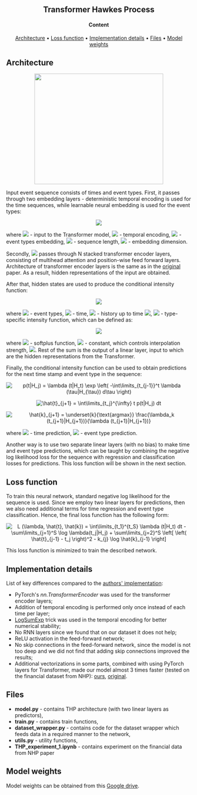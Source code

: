 <h2 align="center"> Transformer Hawkes Process </h2>

<h4 align="center"> Content </h4>

<p align="center">
  <a href="#architecture">Architecture</a> •
  <a href="#loss-function">Loss function</a> •
  <a href="#implementation-details">Implementation details</a> •
  <a href="#files">Files</a> •
  <a href="#model-weights">Model weights</a>
</p>

## Architecture

<p align="center">
  <img width="350" height="300" src="https://github.com/rodrigorivera/mds20_deepfolio/blob/main/images/THP-arch.png">
</p>

Input event sequence consists of times and event types. First, it passes through two embedding layers - deterministic temporal encoding is used for the
time sequences, while learnable neural embedding is used for the event types:
<p align="center">
<img src="https://latex.codecogs.com/gif.latex?X&space;=&space;Z&space;&plus;&space;U" />
</p>
where <a href=""><img src="https://latex.codecogs.com/gif.latex?X" /></a> - input to the Transformer model,
<a href=""><img src="https://latex.codecogs.com/gif.latex?Z&space;\in&space;\mathbb{R}^{S&space;\times&space;E}" /></a> - temporal encoding,
<a href=""><img src="https://latex.codecogs.com/gif.latex?U&space;\in&space;\mathbb{R}^{S&space;\times&space;E}" /></a> - event types embedding,
<a href=""><img src="https://latex.codecogs.com/gif.latex?S" /></a> - sequence length, 
<a href=""><img src="https://latex.codecogs.com/gif.latex?E" /></a> - embedding dimension.

Secondly, <a href=""><img src="https://latex.codecogs.com/gif.latex?X" /></a> passes through N stacked transformer encoder layers, consisting of multihead attention
and position-wise feed forward layers. Architecture of transformer encoder layers is the same as in the <a href="https://arxiv.org/abs/1706.03762" > original </a> paper.
As a result, hidden representations of the input are obtained.

After that, hidden states are used to produce the conditional intensity function:
<p align="center">
<img src="https://latex.codecogs.com/gif.latex?\lambda&space;(t|H_t)&space;=&space;\sum\limits_{k=1}^K&space;\lambda_k&space;(t|H_t)" />
</p>
where <a href=""><img src="https://latex.codecogs.com/gif.latex?k" /></a> - event types, 
<a href=""><img src="https://latex.codecogs.com/gif.latex?t" /></a> - time,
<a href=""><img src="https://latex.codecogs.com/gif.latex?H_t&space;=&space;\{&space;(t_j,&space;k_j)&space;:&space;t_j&space;<&space;t&space;\}" /></a> - history up to time <a href=""><img src="https://latex.codecogs.com/gif.latex?t" /></a>,
<a href=""><img src="https://latex.codecogs.com/gif.latex?\lambda_k&space;(t|H_t)" /></a> - type-specific intensity function, which can be defined as:
<p align="center">
<img src="https://latex.codecogs.com/gif.latex?\lambda_k&space;(t|H_t)&space;=&space;f_k&space;\left(&space;\alpha_k&space;\frac{t&space;-&space;t_j}{t}&space;&plus;&space;w_k^T&space;h(t_j)&space;&plus;&space;b_k&space;\right)" />
</p>
where <a href=""><img src="https://latex.codecogs.com/gif.latex?f_k" /></a> - softplus function,
<a href=""><img src="https://latex.codecogs.com/gif.latex?\alpha_k" /></a> - constant, which controls interpolation strength,
<a href=""><img src="https://latex.codecogs.com/gif.latex?t&space;\in&space;[t_j;&space;t_{j&plus;1})" /></a>. Rest of the sum is the output of a linear layer, input
to which are the hidden representations from the Transformer.

Finally, the conditional intensity function can be used to obtain predictions for the next time stamp and event type in the sequence:
<p align="center">
<img src="https://latex.codecogs.com/gif.latex?p(t|H_j)&space;=&space;\lambda&space;(t|H_t)&space;\exp&space;\left(&space;-\int\limits_{t_{j-1}}^t&space;\lambda&space;(\tau|H_{\tau})&space;d\tau&space;\right)" title="p(t|H_j) = \lambda (t|H_t) \exp \left( -\int\limits_{t_{j-1}}^t \lambda (\tau|H_{\tau}) d\tau \right)" />
</p>
<p align="center">
<img src="https://latex.codecogs.com/gif.latex?\hat{t}_{j&plus;1}&space;=&space;\int\limits_{t_j}^{\infty}&space;t&space;p(t|H_j)&space;dt" title="\hat{t}_{j+1} = \int\limits_{t_j}^{\infty} t p(t|H_j) dt" />
</p>
<p align="center">
<img src="https://latex.codecogs.com/gif.latex?\hat{k}_{j&plus;1}&space;=&space;\underset{k}{\text{argmax}}&space;\frac{\lambda_k&space;(t_{j&plus;1}|H_{j&plus;1})}{\lambda&space;(t_{j&plus;1}|H_{j&plus;1})}" title="\hat{k}_{j+1} = \underset{k}{\text{argmax}} \frac{\lambda_k (t_{j+1}|H_{j+1})}{\lambda (t_{j+1}|H_{j+1})}" />
</p>
where <a href=""><img src="https://latex.codecogs.com/gif.latex?\hat{t}" /></a> - time prediction,
<a href=""><img src="https://latex.codecogs.com/gif.latex?\hat{k}" /></a></a> - event type prediction.

Another way is to use two separate linear layers (with no bias) to make time and event type predictions, which can be taught by combining the negative log likelihood loss
for the sequence with regression and classification losses for predictions. This loss function will be shown in the next section.

## Loss function

To train this neural network, standard negative log likelihood for the sequence is used. Since we employ two linear layers for predictions, then we also need additional
terms for time regression and event type classification. Hence, the final loss function has the following form:
<p align="center">
<img src="https://latex.codecogs.com/gif.latex?L&space;(\lambda,&space;\hat{t},&space;\hat{k})&space;=&space;\int\limits_{t_1}^{t_S}&space;\lambda&space;(t|H_t)&space;dt&space;-&space;\sum\limits_{j=1}^S&space;\log&space;\lambda(t_j|H_j)&space;&plus;&space;\sum\limits_{j=2}^S&space;\left[&space;\left(&space;\hat{t}_{j-1}&space;-&space;t_j&space;\right)^2&space;-&space;k_{j}&space;\log&space;\hat{k}_{j-1}&space;\right]" title="L (\lambda, \hat{t}, \hat{k}) = \int\limits_{t_1}^{t_S} \lambda (t|H_t) dt - \sum\limits_{j=1}^S \log \lambda(t_j|H_j) + \sum\limits_{j=2}^S \left[ \left( \hat{t}_{j-1} - t_j \right)^2 - k_{j} \log \hat{k}_{j-1} \right]" />
</p>
This loss function is minimized to train the described network.

## Implementation details

List of key differences compared to the <a href="https://github.com/SimiaoZuo/Transformer-Hawkes-Process">authors' implementation</a>:
* PyTorch's *nn.TransformerEncoder* was used for the transformer encoder layers;
* Addition of temporal encoding is performed only once instead of each time per layer;
* <a href="https://en.wikipedia.org/wiki/LogSumExp">LogSumExp</a> trick was used in the temporal encoding for better numerical stability;
* No RNN layers since we found that on our dataset it does not help;
* ReLU activation in the feed-forward network;
* No skip connections in the feed-forward network, since the model is not too deep and we did not find that adding skip connections improved the results;
* Additional vectorizations in some parts, combined with using PyTorch layers for Transformer, made our model almost 3 times faster (tested on the financial dataset
from NHP): <a href="https://github.com/rodrigorivera/mds20_deepfolio/blob/main/images/our_thp.png">ours</a>,
<a href="https://github.com/rodrigorivera/mds20_deepfolio/blob/main/images/original_thp.png">original</a>.

## Files

* **model.py** - contains THP architecture (with two linear layers as predictors),
* **train.py** - contains train functions,
* **dataset_wrapper.py** - contains code for the dataset wrapper which feeds data in a required manner to the network,
* **utils.py** - utility functions,
* **THP_experiment_1.ipynb** - contains experiment on the financial data from NHP paper

## Model weights

Model weights can be obtained from this <a href="https://drive.google.com/drive/folders/1bzcug2lOx7qUVpq1bUJSbRTSzbt_MNgK?usp=sharing">Google drive</a>.
